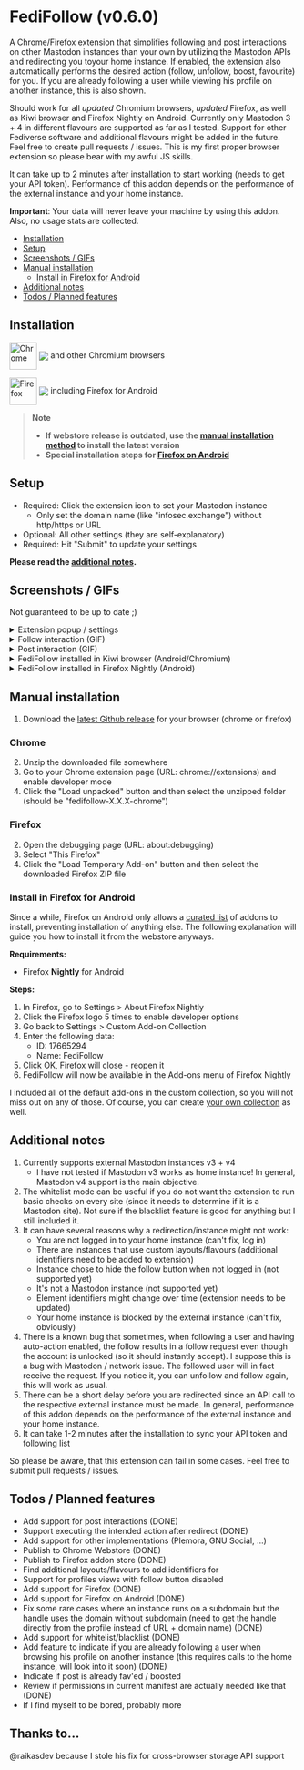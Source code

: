 # FediFollow (v0.6.0)
A Chrome/Firefox extension that simplifies following and post interactions on other Mastodon instances than your own by utilizing the Mastodon APIs and redirecting you toyour home instance. If enabled, the extension also automatically performs the desired action (follow, unfollow, boost, favourite) for you. If you are already following a user while viewing his profile on another instance, this is also shown.

Should work for all *updated* Chromium browsers, *updated* Firefox, as well as Kiwi browser and Firefox Nightly on Android. Currently only Mastodon 3 + 4 in different flavours are supported as far as I tested. Support for other Fediverse software and additional flavours might be added in the future. Feel free to create pull requests / issues. This is my first proper browser extension so please bear with my awful JS skills.

It can take up to 2 minutes after installation to start working (needs to get your API token). Performance of this addon depends on the performance of the external instance and your home instance.

**Important**: Your data will never leave your machine by using this addon. Also, no usage stats are collected.

  * [Installation](#installation)
  * [Setup](#setup)
  * [Screenshots / GIFs](#screenshots--gifs)
  * [Manual installation](#manual-installation)
      * [Install in Firefox for Android](#install-in-firefox-for-android)
  * [Additional notes](#additional-notes)
  * [Todos / Planned features](#todos--planned-features)

## Installation

[link-chrome]: https://chrome.google.com/webstore/detail/fedifollow/lmpcajpkjcclkjbliapfjfolocffednm 'Version published on Chrome Web Store'
[link-firefox]: https://addons.mozilla.org/en-US/firefox/addon/fedifollow/ 'Version published on Mozilla Add-ons'

[<img src="https://raw.githubusercontent.com/alrra/browser-logos/90fdf03c/src/chrome/chrome.svg" width="48" alt="Chrome" valign="middle">][link-chrome] [<img valign="middle" src="https://img.shields.io/chrome-web-store/v/lmpcajpkjcclkjbliapfjfolocffednm.svg?label=%20">][link-chrome] and other Chromium browsers

[<img src="https://raw.githubusercontent.com/alrra/browser-logos/90fdf03c/src/firefox/firefox.svg" width="48" alt="Firefox" valign="middle">][link-firefox] [<img valign="middle" src="https://img.shields.io/amo/v/fedifollow.svg?label=%20">][link-firefox] including Firefox for Android

> **Note**
> 
> - **If webstore release is outdated, use the [manual installation method](#manual-installation) to install the latest version**  
> - **Special installation steps for [Firefox on Android](#install-in-firefox-for-android)**

## Setup

- Required: Click the extension icon to set your Mastodon instance
  - Only set the domain name (like "infosec.exchange") without http/https or URL
- Optional: All other settings (they are self-explanatory)
- Required: Hit "Submit" to update your settings

**Please read the [additional notes](#additional-notes).**

## Screenshots / GIFs
Not guaranteed to be up to date ;)
<details>
  <summary>Extension popup / settings</summary>
  <img src="https://github.com/lartsch/FediFollow-Chrome/blob/main/img/screenshot1.PNG?raw=true">
</details>
<details>
  <summary>Follow interaction (GIF)</summary>
  <img src="https://github.com/lartsch/FediFollow-Chrome/blob/main/img/follow-interaction.gif?raw=true">
</details>
<details>
  <summary>Post interaction (GIF)</summary>
  <img src="https://github.com/lartsch/FediFollow-Chrome/blob/main/img/post-interaction.gif?raw=true">
</details>
<details>
  <summary>FediFollow installed in Kiwi browser (Android/Chromium)</summary>
  <img width=300 src="https://github.com/lartsch/FediFollow-Chrome/blob/main/img/fedifollow-android-chrome-kiwi-browser.jpg?raw=true">
</details>
<details>
  <summary>FediFollow installed in Firefox Nightly (Android)</summary>
  <img width=300 src="https://github.com/lartsch/FediFollow-Chrome/blob/main/img/fedifollow-android-firefox.jpg?raw=true">
</details>

## Manual installation
1. Download the [latest Github release](https://github.com/Lartsch/FediFollow-Chrome/releases/latest) for your browser (chrome or firefox)
### Chrome
2. Unzip the downloaded file somewhere
3. Go to your Chrome extension page (URL: chrome://extensions) and enable developer mode
4. Click the "Load unpacked" button and then select the unzipped folder (should be "fedifollow-X.X.X-chrome")
### Firefox
2. Open the debugging page (URL: about:debugging)
3. Select "This Firefox"
4. Click the "Load Temporary Add-on" button and then select the downloaded Firefox ZIP file

### Install in Firefox for Android
Since a while, Firefox on Android only allows a [curated list](https://addons.mozilla.org/en-US/android/search/?promoted=recommended&sort=random&type=extension) of addons to install, preventing installation of anything else. The following explanation will guide you how to install it from the webstore anyways.

**Requirements:**  
- Firefox **Nightly** for Android  
  
**Steps:**  
1. In Firefox, go to Settings > About Firefox Nightly
2. Click the Firefox logo 5 times to enable developer options
3. Go back to Settings > Custom Add-on Collection
4. Enter the following data:
    - ID: 17665294
    - Name: FediFollow
5. Click OK, Firefox will close - reopen it
6. FediFollow will now be available in the Add-ons menu of Firefox Nightly
  
I included all of the default add-ons in the custom collection, so you will not miss out on any of those. Of course, you can create [your own collection](https://support.mozilla.org/en-US/kb/how-use-collections-addonsmozillaorg) as well.

## Additional notes
1. Currently supports external Mastodon instances v3 + v4
    - I have not tested if Mastodon v3 works as home instance! In general, Mastodon v4 support is the main objective.
2. The whitelist mode can be useful if you do not want the extension to run basic checks on every site (since it needs to determine if it is a Mastodon site). Not sure if the blacklist feature is good for anything but I still included it.
3. It can have several reasons why a redirection/instance might not work:
    - You are not logged in to your home instance (can't fix, log in)
    - There are instances that use custom layouts/flavours (additional identifiers need to be added to extension)
    - Instance chose to hide the follow button when not logged in (not supported yet)
    - It's not a Mastodon instance (not supported yet)
    - Element identifiers might change over time (extension needs to be updated)
    - Your home instance is blocked by the external instance (can't fix, obviously)
4. There is a known bug that sometimes, when following a user and having auto-action enabled, the follow results in a follow request even though the account is unlocked (so it should instantly accept). I suppose this is a bug with Mastodon / network issue. The followed user will in fact receive the request. If you notice it, you can unfollow and follow again, this will work as usual.
5. There can be a short delay before you are redirected since an API call to the respective external instance must be made. In general, performance of this addon depends on the performance of the external instance and your home instance.
6. It can take 1-2 minutes after the installation to sync your API token and following list

So please be aware, that this extension can fail in some cases. Feel free to submit pull requests / issues.

## Todos / Planned features 
- Add support for post interactions (DONE)
- Support executing the intended action after redirect (DONE)
- Add support for other implementations (Plemora, GNU Social, ...)
- Publish to Chrome Webstore (DONE)
- Publish to Firefox addon store (DONE)
- Find additional layouts/flavours to add identifiers for
- Support for profiles views with follow button disabled
- Add support for Firefox (DONE)
- Add support for Firefox on Android (DONE)
- Fix some rare cases where an instance runs on a subdomain but the handle uses the domain without subdomain (need to get the handle directly from the profile instead of URL + domain name) (DONE)
- Add support for whitelist/blacklist (DONE)
- Add feature to indicate if you are already following a user when browsing his profile on another instance (this requires calls to the home instance, will look into it soon) (DONE)
- Indicate if post is already fav'ed / boosted
- Review if permissions in current manifest are actually needed like that (DONE)
- If I find myself to be bored, probably more

## Thanks to...
@raikasdev because I stole his fix for cross-browser storage API support
